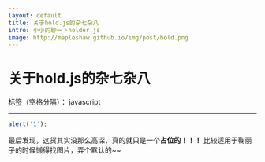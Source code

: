 ```yaml
---
layout: default
title: 关于hold.js的杂七杂八
intro: 小小的聊一下holder.js
image: http://mapleshaw.github.io/img/post/hold.png
---
```


# 关于hold.js的杂七杂八

标签（空格分隔）： javascript

---

``` javascript
alert('1');
```
最后发现，这货其实没那么高深，真的就只是一个**占位的！！！**
比较适用于鞠丽子的时候懒得找图片，弄个默认的~~



